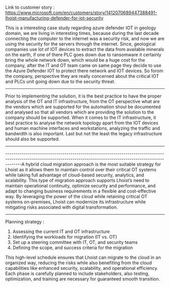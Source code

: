 Link to customer story : https://www.microsoft.com/en/customers/story/1412070689447388491-lhoist-manufacturing-defender-for-iot-security

This is a interesting case study regarding azure defender IOT in geology domain, we are living in interesting times, because during the last decade connecting the computer to the internet was a security risk, and now we are using the security for the servers through the internet. Since, geological companies use lot of IOT devices to extract the data from available minerals on the earth, if one of there PLC goes down due to ransomware it certainly bring the whole network down, which would be a huge cost for the company, after the IT and OT team came on same page they decide to use the Azure Defender IOT to protect there network and IOT devices.
So forom the company, perspective they are really concerned about the critical IOT and PLCs unit going down due to the security threat.


----------------------------------------------------------------------------------------------------------------------------------------------------------------------

Prior to implementing the solution, it is the best practice to have the proper analysis of the OT and IT infrastructure, from the OT perspective what are the vendors which are supported for the automation shoul be documented and analysed so that all vendors which are providing the solution to the company should be supported. 
When it comes to the IT infrastructure, it best practice to analyse the network topology apart from the IOT devices and human machine interfaces and workstations, analyzing the traffic and bandwidth is also important.
Last but not the least the legacy infrastructure should also be supported. 


----------------------------------------------------------------------------------------------------------------------------------------------------------------------




--------------------------------------------------------------------------------------------------------------------------------------------------------------------A hybrid cloud migration approach is the most suitable strategy for Lhoist as it allows them to maintain control over their critical OT systems while taking full advantage of cloud-based security, analytics, and scalability. This type of migration approach supports Lhoist’s need to maintain operational continuity, optimize security and performance, and adapt to changing business requirements in a flexible and cost-effective way. By leveraging the power of the cloud while retaining critical OT systems on-premises, Lhoist can modernize its infrastructure while mitigating risks associated with digital transformation.

--------------------------------------------------------------------------------------------------------------------------------------------------------------------

Planning strategy :
1. Assessing the current IT and OT infrastructure
2. Identifying the workloads for migration (IT vs. OT)
3. Set up a steering committee with IT, OT, and security teams
4. Defining the scope, and success criteria for the migration
   
This high-level schedule ensures that Lhoist can migrate to the cloud in an organized way, reducing the risks while also benefiting from the cloud capabilities like enhanced security, scalability, and operational efficiency. Each phase is carefully planned to include stakeholders, also testing, optimization, and training are necessary for guaranteed smooth transition.
   
